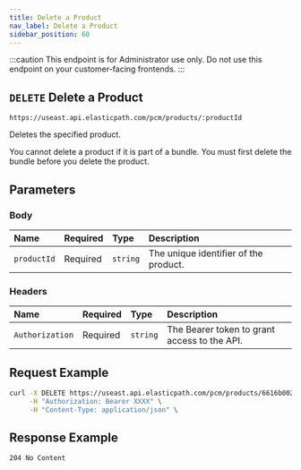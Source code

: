 ```yaml
---
title: Delete a Product
nav_label: Delete a Product
sidebar_position: 60
---
```


:::caution
This endpoint is for Administrator use only. Do not use this endpoint on your customer-facing frontends.
:::

## `DELETE` Delete a Product

```http
https://useast.api.elasticpath.com/pcm/products/:productId
```

Deletes the specified product.

You cannot delete a product if it is part of a bundle. You must first delete the bundle before you delete the product.

## Parameters

### Body

| Name | Required | Type | Description |
| :--- | :--- | :--- | :--- |
| `productId` | Required | `string` | The unique identifier of the product. |

### Headers

| Name | Required | Type | Description |
| :--- | :--- | :--- | :--- |
| `Authorization` | Required | `string` | The Bearer token to grant access to the API. |

## Request Example

```bash
curl -X DELETE https://useast.api.elasticpath.com/pcm/products/6616b002-ef08-4661-a969-5278344dcf67 \
     -H "Authorization: Bearer XXXX" \
     -H "Content-Type: application/json" \
```

## Response Example

`204 No Content`

```json

```
